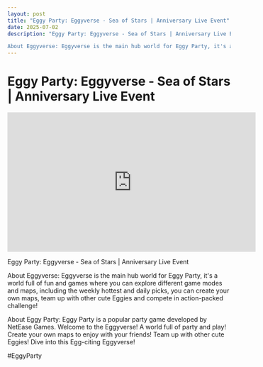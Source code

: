 ```yaml
---
layout: post
title: "Eggy Party: Eggyverse - Sea of Stars | Anniversary Live Event"
date: 2025-07-02
description: "Eggy Party: Eggyverse - Sea of Stars | Anniversary Live Event

About Eggyverse: Eggyverse is the main hub world for Eggy Party, it's a world full of fun..."
---
```


<h1 class="youtube-post-title">Eggy Party: Eggyverse - Sea of Stars | Anniversary Live Event</h1>

<iframe width="560" height="315" src="https://www.youtube.com/embed/AYqRu-tyMzI" class="youtube-post-embed" frameborder="0" allowfullscreen></iframe>

<p class="youtube-post-description">Eggy Party: Eggyverse - Sea of Stars | Anniversary Live Event

About Eggyverse: Eggyverse is the main hub world for Eggy Party, it's a world full of fun and games where you can explore different game modes and maps, including the weekly hottest and daily picks, you can create your own maps, team up with other cute Eggies and compete in action-packed challenge!

About Eggy Party: Eggy Party is a popular party game developed by NetEase Games. Welcome to the Eggyverse! A world full of party and play! Create your own maps to enjoy with your friends! Team up with other cute Eggies! Dive into this Egg-citing Eggyverse!

#EggyParty</p>
